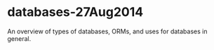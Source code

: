 databases-27Aug2014
===================

An overview of types of databases, ORMs, and uses for databases in general.
